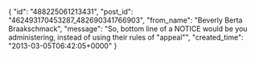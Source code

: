  {
   "id": "488225061213431",
   "post_id": "462493170453287_482690341766903",
   "from_name": "Beverly Berta Braakschmack",
   "message": "So, bottom line of a NOTICE would be you administering, instead of using their rules of \"appeal\"",
   "created_time": "2013-03-05T06:42:05+0000"
 }
